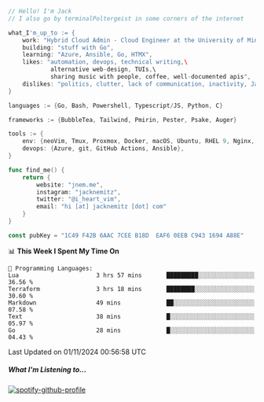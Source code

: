 ```go
// Hello! I'm Jack
// I also go by terminalPoltergeist in some corners of the internet

what_I'm_up_to := {
    work: "Hybrid Cloud Admin - Cloud Engineer at the University of Minnesota",
    building: "stuff with Go",
    learning: "Azure, Ansible, Go, HTMX",
    likes: "automation, devops, technical writing,\
            alternative web-design, TUIs,\
            sharing music with people, coffee, well-documented apis",
    dislikes: "politics, clutter, lack of communication, inactivity, Java",
}

languages := {Go, Bash, Powershell, Typescript/JS, Python, C}

frameworks := {BubbleTea, Tailwind, Pmirin, Pester, Psake, Auger}

tools := {
    env: {neoVim, Tmux, Proxmox, Docker, macOS, Ubuntu, RHEL 9, Nginx, DigitalOcean, Cloudflare},
    devops: {Azure, git, GitHub Actions, Ansible},
}

func find_me() {
    return {
        website: "jnem.me",
        instagram: "jacknemitz",
        twitter: "@i_heart_vim",
        email: "hi [at] jacknemitz [dot] com"
    }
}

const pubKey = "1C49 F42B 6AAC 7CEE B18D  EAF6 0EEB C943 1694 A88E"
```

<!--START_SECTION:waka-->
📊 **This Week I Spent My Time On** 

```text
💬 Programming Languages: 
Lua                      3 hrs 57 mins       █████████░░░░░░░░░░░░░░░░   36.56 % 
Terraform                3 hrs 18 mins       ████████░░░░░░░░░░░░░░░░░   30.60 % 
Markdown                 49 mins             ██░░░░░░░░░░░░░░░░░░░░░░░   07.58 % 
Text                     38 mins             █░░░░░░░░░░░░░░░░░░░░░░░░   05.97 % 
Go                       28 mins             █░░░░░░░░░░░░░░░░░░░░░░░░   04.43 % 
```


 Last Updated on 01/11/2024 00:56:58 UTC
<!--END_SECTION:waka-->

##### What I'm Listening to...

[![spotify-github-profile](https://jnem.me/listening-item?maxAge=2592000)](https://jnem.me/listening)
